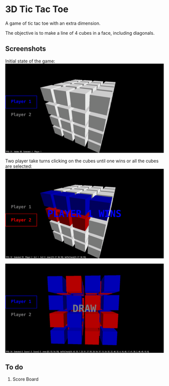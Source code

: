 # 3D Tic Tac Toe

A game of tic tac toe with an extra dimension.

The objective is to make a line of 4 cubes in a face, including diagonals.


## Screenshots

Initial state of the game:
![](https://github.com/tesladodger/3D_TicTacToe/blob/master/screenshots/Screenshot_20190317-140702.png)

Two player take turns clicking on the cubes until one wins or all the cubes are selected:
![](https://github.com/tesladodger/3D_TicTacToe/blob/master/screenshots/Screenshot_20190319-115710.png)

![](https://github.com/tesladodger/3D_TicTacToe/blob/master/screenshots/Screenshot_20190320-123621.png)


## To do

1. Score Board